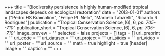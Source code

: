 +++
title = "Biodiversity persistence in highly human-modified tropical landscapes depends on ecological restoration"
date = "2013-01-01"
authors = ["Pedro HS Brancalion", "Felipe PL Melo", "Marcelo Tabarelli", "Ricardo R Rodrigues"]
publication = "Tropical Conservation Science, (6), 6, _pp. 705--710_"
publication_short = "Tropical Conservation Science, (6), 6, _pp. 705--710_"
image_preview = ""
selected = false
projects = []
tags = []
url_preprint = ""
url_code = ""
url_dataset = ""
url_project = ""
url_slides = ""
url_video = ""
url_poster = ""
url_source = ""
math = true
highlight = true
[header]
image = ""
caption = ""
+++
